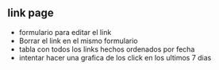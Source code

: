 ## link page 

- formulario para editar el link 
- Borrar el link en el mismo formulario
- tabla con todos los links hechos ordenados por fecha
- intentar hacer una grafica de los click en los ultimos 7 dias 